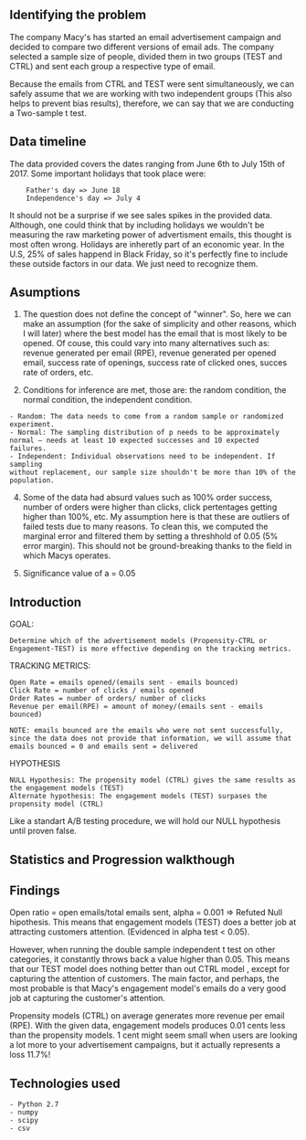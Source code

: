 ## Identifying the problem
The company Macy's has started an email advertisement campaign and decided to compare two different versions of email ads. The company selected a sample size of people, divided them in two groups (TEST and CTRL) and sent each group a respective type of email.

Because the emails from CTRL and TEST were sent simultaneously, we can safely assume that we are working with two independent groups (This also helps to prevent bias results), therefore, we can say that we are conducting a Two-sample t test.

## Data timeline
The data provided covers the dates ranging from June 6th to July 15th of 2017. Some important holidays that took place were:

```
    Father's day => June 18
    Independence's day => July 4
```
It should not be a surprise if we see sales spikes in the provided data. Although, one could think that by including holidays we wouldn't be measuring the raw marketing power of advertisment emails, this thought is most often wrong. Holidays are inheretly part of an economic year. In the U.S, 25% of sales happend in Black Friday, so it's perfectly fine to include these outside factors in our data. We just need to recognize them.

## Asumptions
1. The question does not define the concept of "winner". So, here we can make an assumption (for the sake of simplicity and other reasons, which I will later) where the best model has the email that is most likely to be opened. Of couse, this could vary into many alternatives such as: revenue generated per email (RPE), revenue generated per opened email, success rate of openings, success rate of clicked ones, succes rate of orders, etc.

2. Conditions for inference are met, those are: the random condition, the normal condition, the independent condition.

```
- Random: The data needs to come from a random sample or randomized experiment.
- Normal: The sampling distribution of p needs to be approximately normal — needs at least 10 expected successes and 10 expected failures.
- Independent: Individual observations need to be independent. If sampling
without replacement, our sample size shouldn't be more than 10% of the population.
```
4. Some of the data had absurd values such as 100% order success, number of orders were higher than clicks, click pertentages getting higher than 100%, etc. My assumption here is that these are outliers of failed tests due to many reasons. To clean this, we computed the marginal error and filtered them by setting a threshhold of 0.05 (5% error margin). This should not be ground-breaking thanks to the field in which Macys operates.

3. Significance value of a = 0.05

## Introduction

GOAL:
```
Determine which of the advertisement models (Propensity-CTRL or Engagement-TEST) is more effective depending on the tracking metrics.
```
TRACKING METRICS:
```
Open Rate = emails opened/(emails sent - emails bounced)
Click Rate = number of clicks / emails opened
Order Rates = number of orders/ number of clicks
Revenue per email(RPE) = amount of money/(emails sent - emails bounced)

NOTE: emails bounced are the emails who were not sent successfully, since the data does not provide that information, we will assume that
emails bounced = 0 and emails sent = delivered
```
HYPOTHESIS
```
NULL Hypothesis: The propensity model (CTRL) gives the same results as the engagement models (TEST)
Alternate hypothesis: The engagement models (TEST) surpases the propensity model (CTRL)
```

Like a standart A/B testing procedure, we will hold our NULL hypothesis until proven false.

## Statistics and Progression walkthough



## Findings

Open ratio = open emails/total emails sent,  alpha = 0.001 => Refuted Null hipothesis. This means that engagement models (TEST) does a better job at attracting customers attention. (Evidenced in alpha test < 0.05). 

However, when running the double sample independent t test on other categories, it constantly throws back a value higher than 0.05. This means that our TEST model does nothing better than out CTRL model , except for capturing the attention of customers. The main factor, and perhaps, the most probable is that Macy's engagement model's emails do a very good job at capturing the customer's attention. 

Propensity models (CTRL) on average generates more revenue per email (RPE). With the given data, engagement models produces 0.01 cents less than the propensity models. 1 cent might seem small when users are looking a lot more to your advertisement campaigns, but it actually represents a loss 11.7%!

## Technologies used

```
- Python 2.7
- numpy
- scipy
- csv
```

